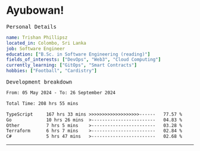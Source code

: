 # Ayubowan!

<samp>Personal Details</samp>

```yaml
name: Trishan Phillipsz
located_in: Colombo, Sri Lanka
job: Software Engineer
education: ["B.Sc. in Software Engineering (reading)"]
fields_of_interests: ["DevOps", "Web3", "Cloud Computing"]
currently_learning: ["GitOps", "Smart Contracts"]
hobbies: ["Football", "Cardistry"]
```

<samp>Development breakdown</samp>

<!--START_SECTION:waka-->

```txt
From: 05 May 2024 - To: 26 September 2024

Total Time: 208 hrs 55 mins

TypeScript     167 hrs 33 mins >>>>>>>>>>>>>>>>>>>------   77.57 %
Go             10 hrs 26 mins  >------------------------   04.83 %
Other          7 hrs 5 mins    >------------------------   03.28 %
Terraform      6 hrs 7 mins    >------------------------   02.84 %
C#             5 hrs 47 mins   >------------------------   02.68 %
```

<!--END_SECTION:waka-->

---
